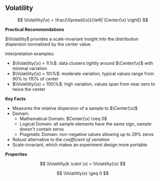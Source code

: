## Volatility

$$
\Volatility(\x) = \frac{\Spread(\x)}{\left| \Center(\x) \right|}
$$

**Practical Recommendations**

$\Volatility$ provides a scale-invariant insight into the distribution dispersion normalized by the center value. 

Interpretation examples:
- $\Volatility(\x) = 1\%$: data clusters tightly around $\Center(\x)$ with minimal variation
- $\Volatility(\x) = 10\%$: moderate variation, typical values range from 90% to 110% of center
- $\Volatility(\x) = 100\%$: high variation, values span from near zero to twice the center

**Key Facts**

- Measures the relative dispersion of a sample to $\Center(\x)$
- Domain:
  - Mathematical Domain: $Center(\x) \neq 0$
  - Logical Domain: all sample elements have the same sign, sample doesn't contain zeros
  - Pragmatic Domain: non-negative values allowing up to $29\%$ zeros
- Robust alternative to the *coefficient of variation*
- Scale-invariant, which makes an experiment design more portable

**Properties**

$$
\Volatility(k \cdot \x) = \Volatility(\x)
$$

$$
\Volatility(x) \geq 0
$$
